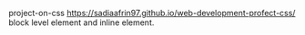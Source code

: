 project-on-css
https://sadiaafrin97.github.io/web-development-profect-css/
block level element and inline element.
